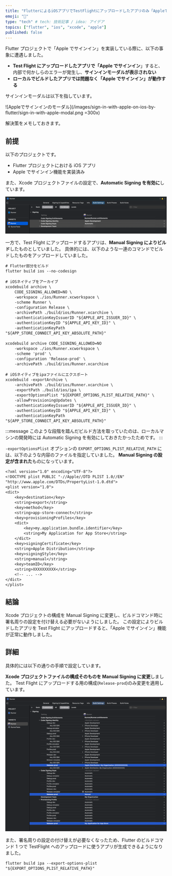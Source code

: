 ```yaml
---
title: "FlutterによるiOSアプリでTestFlightにアップロードしたアプリのみ「Appleでサインイン」が失敗する"
emoji: "🍎"
type: "tech" # tech: 技術記事 / idea: アイデア
topics: ["flutter", "ios", "xcode", "apple"]
published: false
---
```


<!-- cSpell:ignore textlint, xcarchive -->

Flutter プロジェクトで「Apple でサインイン」を実装している際に、以下の事象に遭遇しました。

- **Test Flight にアップロードしたアプリで「Apple でサインイン**」すると、内部で何かしらのエラーが発生し、**サインインモーダルが表示されない**
- **ローカルでビルドしたアプリでは問題なく「Apple でサインイン」が動作する**

サインインモーダルは以下を指しています。

![Appleでサインインのモーダル](/images/sign-in-with-apple-on-ios-by-flutter/sign-in-with-apple-modal.png =300x)

解決策をメモしておきます。

## 前提

以下のプロジェクトです。

- Flutter プロジェクトにおける iOS アプリ
- Apple でサインイン機能を実装済み

また、Xcode プロジェクトファイルの設定で、**Automatic Signing を有効に**しています。

![Automatic Signingが有効](/images/sign-in-with-apple-on-ios-by-flutter/automatic-signing.png)

一方で、Test Flight にアップロードするアプリは、**Manual Signing によりビルド**したものとしていました。
具体的には、以下のような一連のコマンドでビルドしたものをアップロードしていました。

```shell
# Flutter部分をビルド
flutter build ios --no-codesign

# iOSネイティブをアーカイブ
xcodebuild archive \
    CODE_SIGNING_ALLOWED=NO \
    -workspace ./ios/Runner.xcworkspace \
    -scheme Runner \
    -configuration Release \
    -archivePath ./build/ios/Runner.xcarchive \
    -authenticationKeyIssuerID "${APPLE_API_ISSUER_ID}" \
    -authenticationKeyID "${APPLE_API_KEY_ID}" \
    -authenticationKeyPath "${APP_STORE_CONNECT_API_KEY_ABSOLUTE_PATH}"

xcodebuild archive CODE_SIGNING_ALLOWED=NO
    -workspace ./ios/Runner.xcworkspace \
    -scheme 'prod' \
    -configuration 'Release-prod' \
    -archivePath ./build/ios/Runner.xcarchive

# iOSネイティブをipaファイルにエクスポート
xcodebuild -exportArchive \
    -archivePath ./build/ios/Runner.xcarchive \
    -exportPath ./build/ios/ipa \
    -exportOptionsPlist "${EXPORT_OPTIONS_PLIST_RELATIVE_PATH}" \
    -allowProvisioningUpdates \
    -authenticationKeyIssuerID "${APPLE_API_ISSUER_ID}" \
    -authenticationKeyID "${APPLE_API_KEY_ID}" \
    -authenticationKeyPath "${APP_STORE_CONNECT_API_KEY_ABSOLUTE_PATH}"
```

:::message
このような段階を踏んだビルド方法を取っていたのは、ローカルマシンの開発時には Automatic Signing を有効にしておきたかったためです。
:::

`-exportOptionsPlist` オプションの `EXPORT_OPTIONS_PLIST_RELATIVE_PATH` には、以下のような内容のファイルを指定していました。
**Manual Signing の設定が含まれた**ものになっています。

```xml:ExportOptions.plist
<?xml version="1.0" encoding="UTF-8"?>
<!DOCTYPE plist PUBLIC "-//Apple//DTD PLIST 1.0//EN" "http://www.apple.com/DTDs/PropertyList-1.0.dtd">
<plist version="1.0">
<dict>
	<key>destination</key>
	<string>export</string>
	<key>method</key>
	<string>app-store-connect</string>
	<key>provisioningProfiles</key>
	<dict>
		<key>my.application.bundle.identifier</key>
		<string>My Application for App Store</string>
	</dict>
	<key>signingCertificate</key>
	<string>Apple Distribution</string>
	<key>signingStyle</key>
	<string>manual</string>
	<key>teamID</key>
	<string>XXXXXXXXXX</string>
	<!-- ... -->
</dict>
</plist>
```

## 結論

Xcode プロジェクトの構成を Manual Signing に変更し、ビルドコマンド時に署名周りの設定を付け替える必要がないようにしました。
この設定によりビルドしたアプリを Test Flight にアップロードすると、「Apple でサインイン」機能が正常に動作しました。

## 詳細

具体的には以下の通りの手順で設定しています。

**Xcode プロジェクトファイルの構成そのものを Manual Signing に変更**しました。
Test Flight にアップロードする用の構成(`Release-prod`)のみ変更を適用しています。

![Manual Signingに変更](/images/sign-in-with-apple-on-ios-by-flutter/manual-signing.png)

また、署名周りの設定の付け替えが必要なくなったため、Flutter のビルドコマンド 1 つで TestFlight へのアップロードに使うアプリが生成できるようになりました。

```shell
flutter build ipa --export-options-plist "${EXPORT_OPTIONS_PLIST_RELATIVE_PATH}"
```
